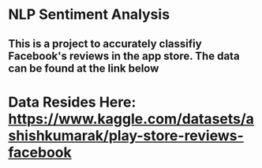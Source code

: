 
# NLP Sentiment Analysis

## This is a project to accurately classifiy Facebook's reviews in the app store. The data can be found at the link below

# Data Resides Here: https://www.kaggle.com/datasets/ashishkumarak/play-store-reviews-facebook